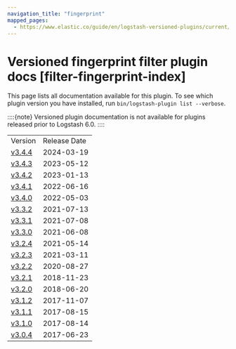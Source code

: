 ```yaml
---
navigation_title: "fingerprint"
mapped_pages:
  - https://www.elastic.co/guide/en/logstash-versioned-plugins/current/filter-fingerprint-index.html
---
```


# Versioned fingerprint filter plugin docs [filter-fingerprint-index]


This page lists all documentation available for this plugin.  To see which plugin version you have installed, run `bin/logstash-plugin list --verbose`.

::::{note}
Versioned plugin documentation is not available for plugins released prior to Logstash 6.0.
::::


|     |     |
| --- | --- |
| Version | Release Date |
| [v3.4.4](v3-4-4-plugins-filters-fingerprint.md) | 2024-03-19 |
| [v3.4.3](v3-4-3-plugins-filters-fingerprint.md) | 2023-05-12 |
| [v3.4.2](v3-4-2-plugins-filters-fingerprint.md) | 2023-01-13 |
| [v3.4.1](v3-4-1-plugins-filters-fingerprint.md) | 2022-06-16 |
| [v3.4.0](v3-4-0-plugins-filters-fingerprint.md) | 2022-05-03 |
| [v3.3.2](v3-3-2-plugins-filters-fingerprint.md) | 2021-07-13 |
| [v3.3.1](v3-3-1-plugins-filters-fingerprint.md) | 2021-07-08 |
| [v3.3.0](v3-3-0-plugins-filters-fingerprint.md) | 2021-06-08 |
| [v3.2.4](v3-2-4-plugins-filters-fingerprint.md) | 2021-05-14 |
| [v3.2.3](v3-2-3-plugins-filters-fingerprint.md) | 2021-03-11 |
| [v3.2.2](v3-2-2-plugins-filters-fingerprint.md) | 2020-08-27 |
| [v3.2.1](v3-2-1-plugins-filters-fingerprint.md) | 2018-11-23 |
| [v3.2.0](v3-2-0-plugins-filters-fingerprint.md) | 2018-06-20 |
| [v3.1.2](v3-1-2-plugins-filters-fingerprint.md) | 2017-11-07 |
| [v3.1.1](v3-1-1-plugins-filters-fingerprint.md) | 2017-08-15 |
| [v3.1.0](v3-1-0-plugins-filters-fingerprint.md) | 2017-08-14 |
| [v3.0.4](v3-0-4-plugins-filters-fingerprint.md) | 2017-06-23 |


















